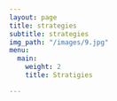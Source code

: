 ```yaml
---
layout: page
title: strategies
subtitle: strategies
img_path: "/images/9.jpg"
menu:
  main:
    weight: 2
    title: Stratigies

---
```

